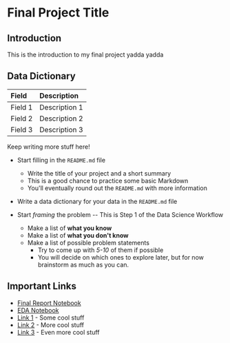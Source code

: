 # Final Project Title

## Introduction

This is the introduction to my final project yadda yadda 

## Data Dictionary

| Field | Description |
| :--- | :--- |
| Field 1 | Description 1 |
| Field 2 | Description 2 |
| Field 3 | Description 3 |

Keep writing more stuff here!



* Start filling in the `README.md` file
   * Write the title of your project and a short summary
   * This is a good chance to practice some basic Markdown
   * You'll eventually round out the `README.md` with more information
   

* Write a data dictionary for your data in the `README.md` file


* Start *framing* the problem -- This is Step 1 of the Data Science Workflow
   * Make a list of **what you know**
   * Make a list of **what you don't know**
   * Make a list of possible problem statements
      * Try to come up with *5-10* of them if possible
      * You will decide on which ones to explore later, but for now brainstorm as much as you can.




## Important Links

* [Final Report Notebook](report.ipynb)
* [EDA Notebook](eda.ipynb)
* [Link 1](http://www.google.com) - Some cool stuff
* [Link 2](http://www.google.com) - More cool stuff
* [Link 3](http://www.google.com) - Even more cool stuff
